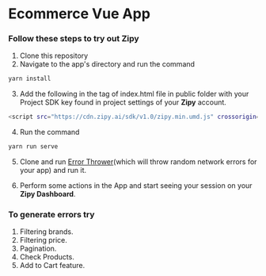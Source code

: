

# Ecommerce Vue App

### Follow these steps to try out Zipy

1. Clone this repository
2. Navigate to the app's directory and run the command 
```bash
yarn install
```
3. Add the following in the <head> tag of index.html file in public folder with your Project SDK key found in project settings of your **Zipy** account.
  
  ```bash
  <script src="https://cdn.zipy.ai/sdk/v1.0/zipy.min.umd.js" crossorigin="anonymous"></script> <script> window.zipy && window.zipy.init('PROJECT_SDK_KEY');</script>
  ```
  
4. Run the command
```bash
yarn run serve
```
5. Clone and run [Error Thrower](https://github.com/sandeshmurdia/Error-thrower)(which will throw random network errors for your app) and run it. 

6. Perform some actions in the App and start seeing your session on your **Zipy Dashboard**.


### To generate errors try 
1. Filtering brands.
2. Filtering price.
3. Pagination.
4. Check Products.
5. Add to Cart feature.
